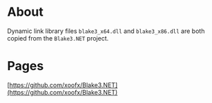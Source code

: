 # About

Dynamic link library files `blake3_x64.dll` and `blake3_x86.dll` are both copied from the `Blake3.NET` project.

# Pages

[https://github.com/xoofx/Blake3.NET](https://github.com/xoofx/Blake3.NET)

